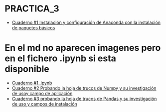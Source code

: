 # PRACTICA_3

* [Cuaderno #1 Instalación y configuración de Anaconda con la instalación de paquetes básicos](./md/Cuaderno1.md)
# En el md no aparecen imagenes pero en el fichero .ipynb si esta disponible 
* [Cuaderno #1 .ipynb](./ipynb/Cuaderno1.ipynb)
* [Cuaderno #2 Probando la hoja de trucos de Numpy y su investigación de usoy campo de aplicación](./md/Cuaderno2.md)
* [Cuaderno #3 probando la hoja de trucos de Pandas y su investigación de uso y campos de instalación](./md/Cuaderno3.md)
